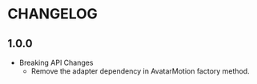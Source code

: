 CHANGELOG
================

1.0.0
---------

- Breaking API Changes
  - Remove the adapter dependency in AvatarMotion factory method.
